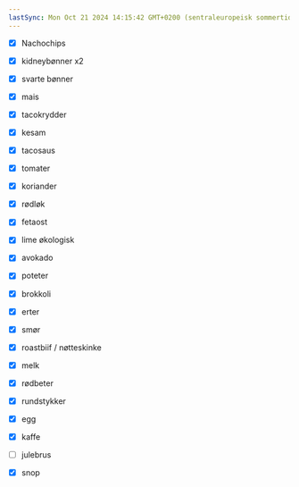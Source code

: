 ```yaml
---
lastSync: Mon Oct 21 2024 14:15:42 GMT+0200 (sentraleuropeisk sommertid)
---
```

- [x] Nachochips
- [x] kidneybønner x2
- [x] svarte bønner
- [x] mais
- [x] tacokrydder
- [x] kesam
- [x] tacosaus
- [x] tomater
- [x] koriander
- [x] rødløk
- [x] fetaost 
- [x] lime økologisk 
- [x] avokado

- [x] poteter
- [x] brokkoli
- [x] erter
- [x] smør

- [x] roastbiif / nøtteskinke
- [x] melk
- [x] rødbeter
- [x] rundstykker
- [x] egg

- [x] kaffe
- [ ] julebrus
- [x] snop